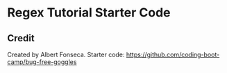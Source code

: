 # Regex Tutorial Starter Code

## Credit

Created by Albert Fonseca. Starter code: https://github.com/coding-boot-camp/bug-free-goggles
